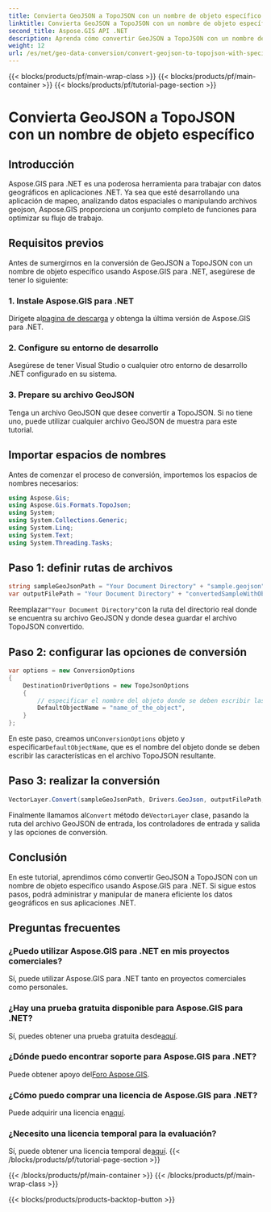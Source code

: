 ```yaml
---
title: Convierta GeoJSON a TopoJSON con un nombre de objeto específico
linktitle: Convierta GeoJSON a TopoJSON con un nombre de objeto específico
second_title: Aspose.GIS API .NET
description: Aprenda cómo convertir GeoJSON a TopoJSON con un nombre de objeto específico usando Aspose.GIS para .NET. Este tutorial proporciona una guía paso a paso para la manipulación eficiente de datos geográficos.
weight: 12
url: /es/net/geo-data-conversion/convert-geojson-to-topojson-with-specific-object-name/
---
```


{{< blocks/products/pf/main-wrap-class >}}
{{< blocks/products/pf/main-container >}}
{{< blocks/products/pf/tutorial-page-section >}}

# Convierta GeoJSON a TopoJSON con un nombre de objeto específico

## Introducción
Aspose.GIS para .NET es una poderosa herramienta para trabajar con datos geográficos en aplicaciones .NET. Ya sea que esté desarrollando una aplicación de mapeo, analizando datos espaciales o manipulando archivos geojson, Aspose.GIS proporciona un conjunto completo de funciones para optimizar su flujo de trabajo.
## Requisitos previos
Antes de sumergirnos en la conversión de GeoJSON a TopoJSON con un nombre de objeto específico usando Aspose.GIS para .NET, asegúrese de tener lo siguiente:
### 1. Instale Aspose.GIS para .NET
 Dirígete al[pagina de descarga](https://releases.aspose.com/gis/net/) y obtenga la última versión de Aspose.GIS para .NET.
### 2. Configure su entorno de desarrollo
Asegúrese de tener Visual Studio o cualquier otro entorno de desarrollo .NET configurado en su sistema.
### 3. Prepare su archivo GeoJSON
Tenga un archivo GeoJSON que desee convertir a TopoJSON. Si no tiene uno, puede utilizar cualquier archivo GeoJSON de muestra para este tutorial.

## Importar espacios de nombres
Antes de comenzar el proceso de conversión, importemos los espacios de nombres necesarios:
```csharp
using Aspose.Gis;
using Aspose.Gis.Formats.TopoJson;
using System;
using System.Collections.Generic;
using System.Linq;
using System.Text;
using System.Threading.Tasks;
```

## Paso 1: definir rutas de archivos
```csharp
string sampleGeoJsonPath = "Your Document Directory" + "sample.geojson";
var outputFilePath = "Your Document Directory" + "convertedSampleWithObjectName_out.topojson";
```
 Reemplazar`"Your Document Directory"`con la ruta del directorio real donde se encuentra su archivo GeoJSON y donde desea guardar el archivo TopoJSON convertido.
## Paso 2: configurar las opciones de conversión
```csharp
var options = new ConversionOptions
{
    DestinationDriverOptions = new TopoJsonOptions
    {
        // especificar el nombre del objeto donde se deben escribir las características
        DefaultObjectName = "name_of_the_object",
    }
};
```
 En este paso, creamos un`ConversionOptions` objeto y especificar`DefaultObjectName`, que es el nombre del objeto donde se deben escribir las características en el archivo TopoJSON resultante.
## Paso 3: realizar la conversión
```csharp
VectorLayer.Convert(sampleGeoJsonPath, Drivers.GeoJson, outputFilePath, Drivers.TopoJson, options);
```
 Finalmente llamamos al`Convert` método de`VectorLayer` clase, pasando la ruta del archivo GeoJSON de entrada, los controladores de entrada y salida y las opciones de conversión.

## Conclusión
En este tutorial, aprendimos cómo convertir GeoJSON a TopoJSON con un nombre de objeto específico usando Aspose.GIS para .NET. Si sigue estos pasos, podrá administrar y manipular de manera eficiente los datos geográficos en sus aplicaciones .NET.
## Preguntas frecuentes
### ¿Puedo utilizar Aspose.GIS para .NET en mis proyectos comerciales?
Sí, puede utilizar Aspose.GIS para .NET tanto en proyectos comerciales como personales.
### ¿Hay una prueba gratuita disponible para Aspose.GIS para .NET?
Sí, puedes obtener una prueba gratuita desde[aquí](https://releases.aspose.com/).
### ¿Dónde puedo encontrar soporte para Aspose.GIS para .NET?
 Puede obtener apoyo del[Foro Aspose.GIS](https://forum.aspose.com/c/gis/33).
### ¿Cómo puedo comprar una licencia de Aspose.GIS para .NET?
 Puede adquirir una licencia en[aquí](https://purchase.aspose.com/buy).
### ¿Necesito una licencia temporal para la evaluación?
 Sí, puede obtener una licencia temporal de[aquí](https://purchase.aspose.com/temporary-license/).
{{< /blocks/products/pf/tutorial-page-section >}}

{{< /blocks/products/pf/main-container >}}
{{< /blocks/products/pf/main-wrap-class >}}

{{< blocks/products/products-backtop-button >}}
